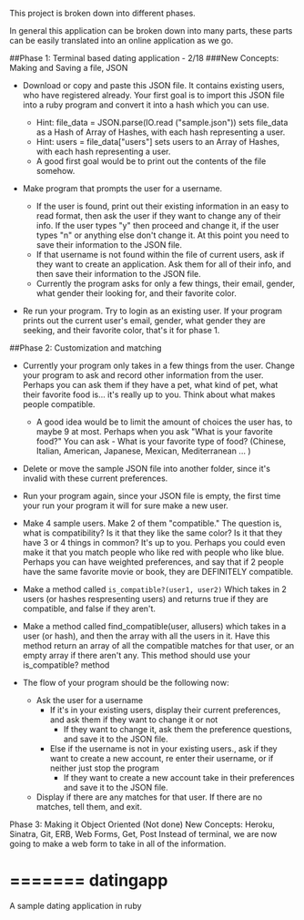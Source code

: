 This project is broken down into different phases.

In general this application can be broken down into many parts, these parts can be easily translated into an online application as we go.

##Phase 1: Terminal based dating application - 2/18
###New Concepts: Making and Saving a file, JSON
  * Download or copy and paste this JSON file. It contains existing users, who have registered already. Your first goal is to import this JSON file into a ruby program and convert it into a hash which you can use.
    * Hint: file_data = JSON.parse(IO.read ("sample.json")) sets file\_data as a Hash of Array of Hashes, with each hash representing a user.
    * Hint: users = file_data["users"] sets users to an Array of Hashes, with each hash representing a user.
    * A good first goal would be to print out the contents of the file somehow.

  * Make program that prompts the user for a username.
      * If the user is found, print out their existing information in an easy to read format, then ask the user if they want to change any of their info. If the user types "y" then proceed and change it, if the user types "n" or anything else don't change it. At this point you need to save their information to the JSON file.
      * If that username is not found within the file of current users, ask if they want to create an application. Ask them for all of their info, and then save their information to the JSON file.
      * Currently the program asks for only a few things, their email, gender, what gender their looking for, and their favorite color.

  * Re run your program. Try to login as an existing user. If your program prints out the current user's email, gender, what gender they are seeking, and their favorite color, that's it for phase 1.


##Phase 2: Customization and matching
  * Currently your program only takes in a few things from the user. Change your program to ask and record other information from the user. Perhaps you can ask them if they have a pet, what kind of pet, what their favorite food is... it's really up to you. Think about what makes people compatible.
    * A good idea would be to limit the amount of choices the user has, to maybe 9 at most. Perhaps when you ask "What is your favorite food?" You can ask - What is your favorite type of food? (Chinese, Italian, American, Japanese, Mexican, Mediterranean ... )

  * Delete or move the sample JSON file into another folder, since it's invalid with these current preferences.

  * Run your program again, since your JSON file is empty, the first time your run your program it will for sure make a new user.

  * Make 4 sample users. Make 2 of them "compatible." The question is, what is compatibility? Is it that they like the same color? Is it that they have 3 or 4 things in common? It's up to you. Perhaps you could even make it that you match people who like red with people who like blue. Perhaps you can have weighted preferences, and say that if 2 people have the same favorite movie or book, they are DEFINITELY compatible.

  * Make a method called <code>is_compatible?(user1, user2)</code> Which takes in 2 users (or hashes respresenting users) and returns true if they are compatible, and false if they aren't.

  * Make a method called find_compatible(user, allusers) which takes in a user (or hash), and then the array with all the users in it. Have this method return an array of all the compatible matches for that user, or an empty array if there aren't any. This method should use your is\_compatible? method

  * The flow of your program should be the following now:
    * Ask the user for a username
      * If it's in your existing users, display their current preferences, and ask them if they want to change it or not
        * If they want to change it, ask them the preference questions, and save it to the JSON file.
      * Else if the username is not in your existing users., ask if they want to create a new account, re enter their username, or if neither just stop the program
        * If they want to create a new account take in their preferences and save it to the JSON file.
    * Display if there are any matches for that user. If there are no matches, tell them, and exit.



Phase 3: Making it Object Oriented (Not done)
New Concepts: Heroku, Sinatra, Git, ERB, Web Forms, Get, Post
Instead of terminal, we are now going to make a web form to take in all of the information.




=======
datingapp
=========

A sample dating application in ruby

